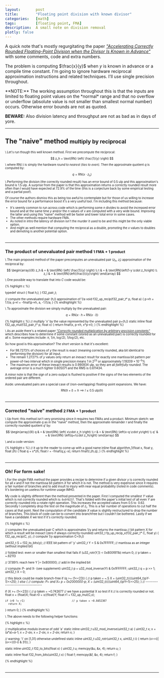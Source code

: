 ```yaml
---
layout:       post
title:        "Floating point division with known divisor"
categories:   [math]
tags:         [floating point, FMA]
description:  A small note on division removal
plotly: false
---
```


A quick note that's mostly regurgitating the paper [*"Accelerating Correctly Rounded Floating-Point Division when the Divisor Is Known in Advance"*](http://perso.ens-lyon.fr/jean-michel.muller/fpdiv.html) with some comments, code and extra numbers.

The problem is computing $\frac{x}{y}$ when $y$ is known in advance or a compile time constant. I'm going to ignore hardware reciprocal approximation instructions and related techniques. I'll use single precision throughout.

<div class="alert alert-success" role="alert" markdown="1">
**NOTE:** The working assumption throughout this is that the inputs are limited to floating point values on the *normal* range and that no overflow or underflow (absolute value is not smaller than smallest normal number) occurs. Otherwise error bounds are not as quoted.

**BEWARE:** Also division latency and throughput are not as bad as in days of yore.
</div>

------

The "naive" method <small>multiply by reciprocal<small>
------

\\
Let's run though this well known method. First we precompute the reciprocal:

$$
z_h = \text{RN} \left( \frac{1}{y} \right)
$$

\\
where $\text{RN} \left(\cdot\right)$ is simply the hardware *round to nearest (ties to even)*. Then the approximate quotient $q$ is computed by:

$$
q = \text{RN} \left( x\cdot z_h \right)
$$

\\
Performing the division (the correctly rounded result) has an error bound of $0.5~\text{ulp}$ and this approximation's bound is $1.5~\text{ulp}$. A surprise from the paper is that this approximation returns a correctly rounded result more often than I would have expected at 72.9% of the time (this is a conjecture back by some empirical testing and a partial poof).

Of course the authors dismiss this as being too awful to contemplate but for those of us willing to increase the error bound for a performance boost it's a very useful tool. I'm including this method because:

* It's seemly common to run across code which is performing some $n$ divides to avoid the increased error bound and at the same time $y$ and/or the $n$ values of $x$ are computed with a very wide bound. Improving the latter and using this "naive" method will be faster and lower total error in some cases.
* The other methods require hardware FMA.
* As noted in intro the latency of division isn't the murder it used to be and this might be the only viable option. 
* And might as well mention that computing the reciprocal as a double, promoting the $x$ values to doubles and demoting is another potential option. 

<br>

------

The product of unevaluated pair method <small>1 FMA + 1 product</small>
------

\\
The main proposed method of the paper precomputes an unevaluated pair $\left(z_h,~z_l\right)$
 approximation of the reciprocal by:

$$
\begin{array}{lll}
z_h & = & \text{RN} \left( \frac{1}{y} \right) \\
t   & = & \text{RN}\left(1-y \cdot z_h\right) \\
z_l & = & \text{RN}\left(\frac{t}{y}\right)
\end{array}
$$


\\
One possible way to translate that into *C* code would be:

{% highlight c %}

typedef struct { float h,l; } f32_pair_t;

// compute the unevaluated pair (h,l) approximation of 1/a
void f32_up_recip(f32_pair_t* p, float a)
{
 p->h = 1.f/a;
 p->l = -fmaf(p->h, a, -1.f)/a;
}
{% endhighlight %}

\\
To approximate the division we simply multiply by the unevaluated pair:

$$
q =  \text{RN} \left(x\cdot h + \text{RN}\left(x\cdot l\right)\right)
$$

{% highlight c %}
// multiply 'x' by the value represented by the unevaluated pair p=(h,l)
static inline float f32_up_mul(f32_pair_t* p, float x) 
{
  return fmaf(x, p->h, x*p->l);
}
{% endhighlight %}

\\
As an aside there's a related paper [*"Correctly rounded multiplication by arbitrary precision constants"*](http://perso.ens-lyon.fr/jean-michel.muller/MultConstant.html) which describes how to determine if some constant (stored as an unevaluated pair) is correctly rounded for all x. Some examples include: $\pi,~ 1/\pi, ~\log\left(2\right), ~1/\log\left(2\right)$, etc.

So how good is this approximation? The short version is that it's excellent: 

* For $98.7273\%$ of choices of $y$ the result is exact (meaning correctly rounded, aka bit identical to performing the division) for all input. 
* The remain $1.2727\%$ of $y$ values only return an inexact result for exactly one mantissa bit pattern per power-of-two interval which in single precision means $1$ in $2^{23}$ or approximately $1.19209\times 10^{-5}\%$
* The maximum error of these inexact results is $0.990934~\text{ulp}$, so they are all *faithfully rounded*. The average error is a much tighter $0.605071$ and the RMS is $0.611434$.

A minor note is that the sign of a zero output is flushed to positive if the signs of the two elements of the ordered pair are different.

Aside: unevaluated pairs are a special case of (non-overlapping) floating-point expansions.  We have: 

$$\text{RN} \left(h+l\right) = h \implies l \le 0.5~\text{ulp}\left(h\right)$$

<br>

------

Corrected "naive" method <small>2 FMA + 1 product</small>
------

\\
Up front: this method isn't very promising since it requires two FMAs and a product.  Minimum sketch: we compute the approximate $q$ as in the "naive" method, then the approximate remainder $r$ and finally the correctly rounded quotient $q'$ by:

$$
\begin{array}{lll}
q  & = & \text{RN} \left( x\cdot z_h \right) \\
r  & = & \text{RN} \left(x-q \cdot y\right)  \\
q' & = & \text{RN} \left(q+r\cdot z_h\right)
\end{array}
$$

\\
and a code version:

{% highlight c %}
// it up to the reader to come up with a good name
inline float algorithm_1(float x, float y, float zh) 
{
  float q = x*zh;
  float r = -fmaf(q,y,-x);
  return fmaf(r,zh,q);
}
{% endhighlight %}

<br>

------

Oh! For form sake! 
------

\\
For the single FMA method the paper provides a recipe to determine if a given divisor $y$ is correctly rounded for all $x$ and if not the mantissa bit pattern $X$ for which it is not. The method is very expensive since it requires a fair number of branches and to add insult to injury with near equal probability (noted in code comments). It's bordering on useless for runtime usage IMHO.

My code is slightly different than the method presented in the paper. First I computed the smallest $Y$ value which is not correctly rounded which is: `0x9f0237`. That's folded with the paper's initial test of all even $Y$ are correctly rounded into a rotate right operation. This increases the accepted values from $0.5$ to $~0.62$. Secondly I completely drop the test on the magnitude of $z_l$. This is a fair number of operations to cut half the cases at that point. Next the computation of the candidate $X$ value is slightly restructured to drop the number of branches.  This block of code can be to convert into branchfree but I couldn't be bothered. Lastly if we have a candidate $X$ we test if it's correctly rounded.

{% highlight c %}

// computes the unevaluated pair C which is approximates 1/y and returns the mantissa
// bit pattern X for which a result will be inexact (zero if always correctly rounded)
uint32_t fp_up_recip_x(f32_pair_t* C, float y)
{
  f32_up_recip(C, y);                           // compute 1/y approximation C=(h,l)
  
  uint32_t S = f32_to_bits(y);                  // IEEE bit pattern of 'y'
  uint32_t Y = S & 0x7FFFFF;                    // mantissa as an integer (without implied bit)
  
  // folded test: even or smaller than smallest that fails
  if (u32_rotr(Y,1) < 0x800f811b) return 0;     // p taken = ~.62113
  
  // 37.89% reach here
  Y |= 0x800000;                                // add in the implied bit
  
  // compute: P- and X- (see supplement)
  uint32_t p = u32_mod_inverse(Y) & 0x1FFFFFF;
  uint32_t q = p >> 1;
  uint32_t X = 0;

  // this block could be made branch-free
  if (q >= (1<<23)) {                           // p taken = ~.5
    X = (uint32_t)(((uint64_t)p*Y-1)>>25);
  }
  else {
    // compute: P+ and X+
    p = 0x2000000-p;
    X = (uint32_t)(((uint64_t)p*Y+1)>>25);
  }
  // ------------------------------------

  if (X >= (1<<23)) {                           // p taken = ~0.742677
    // we have a potential X so test if it
    // is correctly rounded or not.
    float x  = (float)X;
    float r0 = x/(float)Y;
    float r1 = f32_up_mul(C,x);
    
    if (r0 != r1)                               // p taken = ~0.0452307
      return X;
  }
  return 0;
}
{% endhighlight %}

\\
The above needs to the following helper functions:

{% highlight c %}

// multiplicative modulo inverse of odd 'a'
static inline uint32_t u32_mod_inverse(uint32_t a)
{
  uint32_t x;
  x = (a*a)+a-1;
  x *= 2-a*x;
  x *= 2-a*x;
  x *= 2-a*x;
  return x;
}

// warning: 'i' on [1,31] otherwise undefined
static inline uint32_t u32_rotr(uint32_t x, uint32_t i)
{
  return (x>>i)|(x<<((0-i) & 31));
}

static inline uint32_t f32_to_bits(float x) 
{
  uint32_t u; memcpy(&u, &x, 4); return u;
}

static inline float f32_from_bits(uint32_t x)
{
  float f; memcpy(&f, &x, 4); return f;
}


{% endhighlight %}

<br>

------

